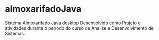 # almoxarifadoJava
Sistema Almoxarifado Java desktop
Desenvolvido como Projeto e atividades durante o período do curso de Analise e Desenvolvimento de Sistemas.
